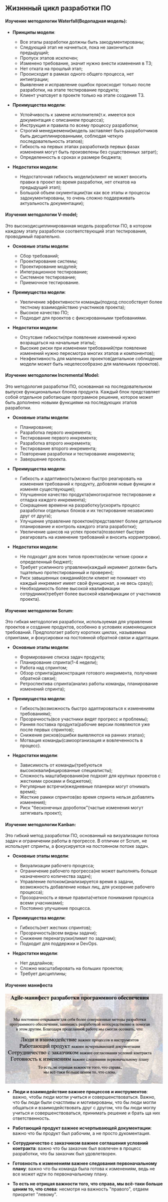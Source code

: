 ## Жизннный цикл разработки ПО

#### Изучение методологии Waterfall(Водопадная модель):
- **Принципы модели**:
    - Все этапы разработки должны быть закодументированы;
    - Следующий этап не начнеться, пока не закончиться предыдущий;
    - Пропуск этапов исключен;
    - Изменено требование, значит нужно внести изменения в ТЗ;
    - Нет отката на прошлый этап;
    - Прооисходит в рамках одного общего процесса, нет интиеграции;
    - Выявление и исправление ошибок происходит только после разработки, на этапе тестирование продукта;
    - Клиент учатсвует в проекте только на этапе создания ТЗ.

- **Преимущества модели**:
    - Устойчивость к замене исполнителя(т.к. имеется вся документация с описанием процесса);
    - Инструкция и правила по всему процессу разработки;
    - Строгий менеджемени(модель заставляет быть разработчиков быть дисциплинированными, соблюдая четкую последовательность этапов);
    - Гибкость на первых этапах разработки(в первых фазах изменения могут быть произвелены без существенных затрат);
    - Определенность в сроках и размере бюджета;

- **Недостатки модели**:
    - Недостаточная гибкость модели(клиент не может вносить правки в проект во время разработки, нет откатов на предыдущий этап);
    - Большой объем окументации(так как все этапы и процессы задокументированы, то очень сложно поддерживать актуальность документации);

#### Изучения методологии V-model;

Это высокодисциплинированная модель разработки ПО, в котором каждому этапу разработки соответствующий этап тестирования, проводимый паралельно.

- **Основные этапы модели**:
    - Сбор требований;
    - Проектирование системы;
    - Проектирование модулей;
    - Интеграционное тестирование;
    - Системное тестирование;
    - Приемочное тестирование.

- **Преимущества модели**:
    - Увеличение эффективности команды(подход способствует более тестному взаимодействию участников проекта);
    - Высокое качество ПО;
    - Подходит для проектов с фиксированными требованиями.

- **Недостатки модели**:
    - Отсутсвие гибкости(при появление изменений нужно возращаться на начальные этапы);
    - Высокие риски при изменении требований(при появление изменений нужно пересмотра многих этапов и компонентов);
    - Неэфективность для маленьких проектов(детальное соблюдение модели может быть нецелесообразно для маленьких проектов).

#### Изучение методологии Incremental Model:

Это методология разработки ПО, основанная на последовательном выпуске функциональных блоков продукта. Каждый блок представляет собой отдельное работающее програмное решение, которое может быть дополнено новыми функциями на последующих этапов разработки.

- **Основные этапы модели**:
    - Планирование;
    - Разработка первого инкремента;
    - Тестирование первого инкремента;
    - Разработка второго инкремента;
    - Тестирование второго инкремента;
    - Повторение разработки и тестирование инкремента;
    - Завершение проекта.

- **Преимущества модели**:
    - Гибкость и адаптивность(можно быстро реагировать на изменения требований к продукту, добовляя новые функции и изменяя существующие);
    - Улучшенное качество продукта(многократное тестирование и отладка каждого инкремента);
    - Сокращение времени на разработку(ускорить процесс разработки отдельных блоков и их тестирование независимо друг от друга);
    - Улучшение управление проектом(представляет более детальное планирование и контроль каждого этапа разработки);
    - Увеличение шансов на успех проекта(позволяет быстрее реагировать на изменение требований и вносить корриктровки).

- **Недостатки модели**:
    - Не подходит для всех типов проектов(если четкие сроки и определенный бюджет);
    - Требует усилинного управлени(каждый икримент должен быть тщательно протестированный и проверен);
    - Риск завышенных ожиданий(если клиент не понимает что каждый инкремент имеет свой функционал, а не весь сразу);
    - Необходимость более высокой квалификации сотрудники(требует более высокой квалификации от участников проекта).

#### Изучение методологии Scrum:

Это гибкая методология разработки, используемая для управления проектов и создание продуктов, особенно в условиях изменяющихся требований. Предпологает работу коротких циклах, называемых спринтами, и фокусировки на постоянной обратной связи и адаптации.

- **Основные этапы модели**:
    - Формирование списка задач продукта;
    - Планирование спринта(1-4 недели);
    - Работа над спринтом;
    - Обзор спринта(демонстрация готового инкримента, получение обратной связи);
    - Ретроспектива спринта(анализ работы команды, планирование изменений спринта);

- **Преимущества модели**:
    - Гибкость(возможность быстро адаптироваться к изменениям требованиям);
    - Прозрачность(все участники видят прогресс и проблемы);
    - Ранняя поставка продукта(рабочие версии появляются уже после первых спринтов);
    - Снижение рисков(ошибки выявляются на ранних этапах);
    - Мотвация команды(самоорганизация и вовлеченность в процесс).

- **Недостатки модели**:
    - Зависимость от команды(требуються высококвалифицированные специалисты);
    - Сложность маштабирования(не подхоят для крупных проектов с жесткими сроками и бюджетом);
    - Регулярные встречи(ежедневные планерки могут отнимать время);
    - Жесткие рамки спринтов(во время спринта нельзя добавлять изменения);
    - Риск "бесконечных дороботок"(частые изменения могут затягивать проект);

#### Изучение методологии Kanban:

Это гибкий метод разработки ПО, основанный на визуализации потока задач и ограничении работы в прогрессе. В отличии от Scrum, не использует спринты, а фокусируется на постоянном потоке задач.

- **Основные этапы модели**:
    - Визуализации рабочего процесса;
    - Ограничение рабочего прогресса(не может выполнять больше назначенного количества задач);
    - Управление потоком(анализируется время в задачи, возможность добавление новых лиц, для ускорение рабочего процесса);
    - Прозорачность и явные правила(четкое понимания процесса всеми учасниками);
    - Постоянно улучшение процесса.

- **Преимущества модели**:
    - Гибкость(нет жестких спринтов);
    - Прозрачность(всем видны задачи);
    - Снижение перенагрузки(лимит по задачам);
    - Подходит для поддержки и DevOps.

- **Недостатки модели**:
    - Нет дедлайнов;
    - Сложно масштабировать на больших проектов;
    - Требует дисциплины;

#### Изучение манифеста

 ![part3](./pictures/part_3_3.png)

- **Люди и взаимодействие важнее процессов и инструментов**:
важно, чтобы люди могли учиться и совершенствоваться.
Важно, что бы люди были счастливы и мотивированы, что бы люди могли общаться и взаимодействовать друг с другом, что бы люди моглу учиться и совершенствоваться, принимать решение и брать ща них ответственность.

- **Работающий продукт важнее исчерпывающей документации**:
важно что бы продукт был рабочим, а не просто дукоментация.

- **Сотрудничество с заказчиком важнее соглашения условний контракта**:
важно что бы заказчик был вовлечен в процесс разработки, что бы заказчик был удовлетворен.

- **Готовность к изменениям важнее следования первоначальному плану**:
важно что бы команда была готова к изменениям, ведь не все может идти по первоначальному плану.

- **То есть не отрицая важности того, что справа, мы всё-таки больше ценим то, что слева**:
несмотря на важность "правого", отдаем приоритет "левому".